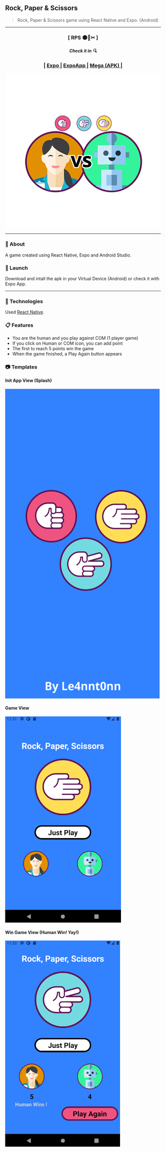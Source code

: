 ## Rock, Paper & Scissors

 > Rock, Paper & Scissors game using React Native and Expo. (Android)

 ***

 <div align="center">
    <h3>[ RPS 🌑🧻✂ ]<h3>
    <h5>Check it in 🔍</h5>
    <h3>
        <span> | </span>
         <a href="https://expo.dev/accounts/le4nnt0nn/projects/rps-rn/builds/ee949d79-21c5-4879-a39d-22d2fe684457">
            Expo
        </a>
        <span> | </span>
        <a href="https://expo.dev/@le4nnt0nn/rps-rn">
            ExpoApp
        </a>
        <span> | </span>
        <a href="https://mega.nz/file/1BwWhACJ#IL8e6Fi_RLTdbjhhJ8wmLnScJx3ronrK8pLHihjHOhA">
            Mega (APK)
        </a>
        <span> | </span>
    </h3>
    <img src="./.docs/logo.png" alt="logo" width="500" height="500">
</div>
   
***

### 📄 About 

A game created using React Native, Expo and Android Studio. 

### 🚀 Launch

Download and intall the apk in your Virtual Device (Android) or check it with Expo App.


***

### 🧪 Technologies

Used [React Native](https://reactnative.dev/ "React Native Documentation").


### 📋 Features

* You are the human and you play against COM (1 player game)
* If you click on Human or COM icon, you can add point
* The first to reach 5 points win the game 
* When the game finished, a Play Again button appears
 
### 📷 Templates

#### Init App View (Splash)
<div>
 <img src="./.docs/splash.png" alt="splash" width="500" height="1000">  
</div>
     
#### Game View
![Overview](./.docs/overview.png "Main View")     
     
#### Win Game View (Human Win! Yay!)
![OverviewVictory](./.docs/overview2.png "Victory View")
